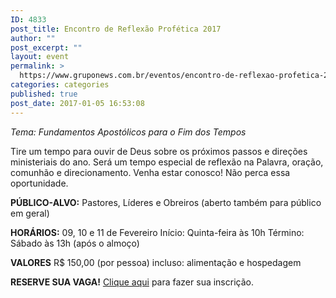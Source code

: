 ```yaml
---
ID: 4833
post_title: Encontro de Reflexão Profética 2017
author: ""
post_excerpt: ""
layout: event
permalink: >
  https://www.gruponews.com.br/eventos/encontro-de-reflexao-profetica-2017
categories: categories
published: true
post_date: 2017-01-05 16:53:08
---
```

<em>Tema: Fundamentos Apostólicos para o Fim dos Tempos</em>

Tire um tempo para ouvir de Deus sobre os próximos passos e direções ministeriais do ano. Será um tempo especial de reflexão na Palavra, oração, comunhão e direcionamento. Venha estar conosco! Não perca essa oportunidade.

<strong>PÚBLICO-ALVO:</strong>
Pastores, Líderes e Obreiros
(aberto também para público em geral)

<strong>HORÁRIOS:</strong>
09, 10 e 11 de Fevereiro
Início: Quinta-feira às 10h
Término: Sábado às 13h (após o almoço)

<strong>VALORES</strong>
R$ 150,00 (por pessoa)
incluso: alimentação e hospedagem

<strong>RESERVE SUA VAGA!</strong>
<a href="https://www.eventbrite.com.br/e/encontro-de-reflexao-profetica-tickets-31290047374">Clique aqui</a> para fazer sua inscrição.